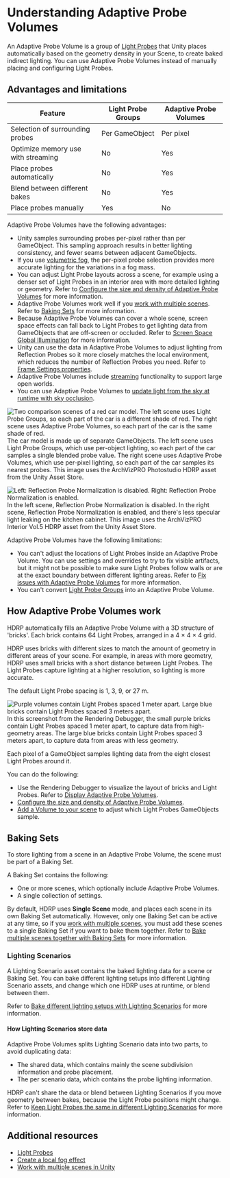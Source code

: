 # Understanding Adaptive Probe Volumes

An Adaptive Probe Volume is a group of [Light Probes](https://docs.unity3d.com/Manual/LightProbes.html) that Unity places automatically based on the geometry density in your Scene, to create baked indirect lighting. You can use Adaptive Probe Volumes instead of manually placing and configuring Light Probes.

## Advantages and limitations

| **Feature** | **Light Probe Groups** | **Adaptive Probe Volumes** |
|---|---|---|
| Selection of surrounding probes | Per GameObject | Per pixel |
| Optimize memory use with streaming | No | Yes |
| Place probes automatically | No | Yes  |
| Blend between different bakes | No | Yes |
| Place probes manually |  Yes  | No |

Adaptive Probe Volumes have the following advantages:

- Unity samples surrounding probes per-pixel rather than per GameObject. This sampling approach results in better lighting consistency, and fewer seams between adjacent GameObjects.
- If you use [volumetric fog](create-a-local-fog-effect.md), the per-pixel probe selection provides more accurate lighting for the variations in a fog mass.
- You can adjust Light Probe layouts across a scene, for example using a denser set of Light Probes in an interior area with more detailed lighting or geometry. Refer to [Configure the size and density of Adaptive Probe Volumes](probevolumes-changedensity.md) for more information.
- Adaptive Probe Volumes work well if you [work with multiple scenes](https://docs.unity3d.com/Manual/MultiSceneEditing.html). Refer to [Baking Sets](probevolumes-concept.md#baking-sets) for more information.
- Because Adaptive Probe Volumes can cover a whole scene, screen space effects can fall back to Light Probes to get lighting data from GameObjects that are off-screen or occluded. Refer to [Screen Space Global Illumination](Override-Screen-Space-GI.md) for more information.
- Unity can use the data in Adaptive Probe Volumes to adjust lighting from Reflection Probes so it more closely matches the local environment, which reduces the number of Reflection Probes you need. Refer to [Frame Settings properties](frame-settings-reference.md).
- Adaptive Probe Volumes include [streaming](probevolumes-streaming.md) functionality to support large open worlds.
- You can use Adaptive Probe Volumes to [update light from the sky at runtime with sky occlusion](probevolumes-skyocclusion.md).

![Two comparison scenes of a red car model. The left scene uses Light Probe Groups, so each part of the car is a different shade of red. The right scene uses Adaptive Probe Volumes, so each part of the car is the same shade of red. ](Images/probevolumes-per-pixel.png)<br/>
The car model is made up of separate GameObjects. The left scene uses Light Probe Groups, which use per-object lighting, so each part of the car samples a single blended probe value. The right scene uses Adaptive Probe Volumes, which use per-pixel lighting, so each part of the car samples its nearest probes. This image uses the ArchVizPRO Photostudio HDRP asset from the Unity Asset Store.

![Left: Reflection Probe Normalization is disabled. Right: Reflection Probe Normalization is enabled.](Images/probevolumes-reflection-probe-normalization.png)<br/>
In the left scene, Reflection Probe Normalization is disabled. In the right scene, Reflection Probe Normalization is enabled, and there's less specular light leaking on the kitchen cabinet. This image uses the ArchVizPRO Interior Vol.5 HDRP asset from the Unity Asset Store.

Adaptive Probe Volumes have the following limitations:

- You can't adjust the locations of Light Probes inside an Adaptive Probe Volume. You can use settings and overrides to try to fix visible artifacts, but it might not be possible to make sure Light Probes follow walls or are at the exact boundary between different lighting areas. Refer to [Fix issues with Adaptive Probe Volumes](probevolumes-fixissues.md) for more information.
- You can't convert [Light Probe Groups](https://docs.unity3d.com/Manual/LightProbes.html) into an Adaptive Probe Volume.

## How Adaptive Probe Volumes work

HDRP automatically fills an Adaptive Probe Volume with a 3D structure of 'bricks'. Each brick contains 64 Light Probes, arranged in a 4 × 4 × 4 grid.

HDRP uses bricks with different sizes to match the amount of geometry in different areas of your scene. For example, in areas with more geometry, HDRP uses small bricks with a short distance between Light Probes. The Light Probes capture lighting at a higher resolution, so lighting is more accurate.

The default Light Probe spacing is 1, 3, 9, or 27 m.

![Purple volumes contain Light Probes spaced 1 meter apart. Large blue bricks contain Light Probes spaced 3 meters apart.](Images/probevolumes-debug-displayprobebricks1.PNG)<br/>
In this screenshot from the Rendering Debugger, the small purple bricks contain Light Probes spaced 1 meter apart, to capture data from high-geometry areas. The large blue bricks contain Light Probes spaced 3 meters apart, to capture data from areas with less geometry.

Each pixel of a GameObject samples lighting data from the eight closest Light Probes around it.

You can do the following:

- Use the Rendering Debugger to visualize the layout of bricks and Light Probes. Refer to [Display Adaptive Probe Volumes](probevolumes-showandadjust.md).
- [Configure the size and density of Adaptive Probe Volumes](probevolumes-changedensity.md).
- [Add a Volume to your scene](probevolumes-fixissues.md#volume) to adjust which Light Probes GameObjects sample.

<a name="baking-sets"></a>
## Baking Sets

To store lighting from a scene in an Adaptive Probe Volume, the scene must be part of a Baking Set.

A Baking Set contains the following:

- One or more scenes, which optionally include Adaptive Probe Volumes.
- A single collection of settings.

By default, HDRP uses **Single Scene** mode, and places each scene in its own Baking Set automatically. However, only one Baking Set can be active at any time, so if you [work with multiple scenes](https://docs.unity3d.com/Manual/MultiSceneEditing.html), you must add these scenes to a single Baking Set if you want to bake them together. Refer to [Bake multiple scenes together with Baking Sets](probevolumes-usebakingsets.md) for more information.

<a name="lighting-scenarios"></a>
### Lighting Scenarios

A Lighting Scenario asset contains the baked lighting data for a scene or Baking Set. You can bake different lighting setups into different Lighting Scenario assets, and change which one HDRP uses at runtime, or blend between them.

Refer to [Bake different lighting setups with Lighting Scenarios](probevolumes-bakedifferentlightingsetups.md) for more information.

#### How Lighting Scenarios store data

Adaptive Probe Volumes splits Lighting Scenario data into two parts, to avoid duplicating data:

- The shared data, which contains mainly the scene subdivision information and probe placement.
- The per scenario data, which contains the probe lighting information.

HDRP can't share the data or blend between Lighting Scenarios if you move geometry between bakes, because the Light Probe positions might change. Refer to [Keep Light Probes the same in different Lighting Scenarios](probevolumes-bakedifferentlightingsetups.md#keep-light-probes-the-same-in-different-lighting-scenarios) for more information.

## Additional resources

* [Light Probes](https://docs.unity3d.com/Manual/LightProbes.html)
* [Create a local fog effect](create-a-local-fog-effect.md)
* [Work with multiple scenes in Unity](https://docs.unity3d.com/Documentation/Manual/MultiSceneEditing.html)
